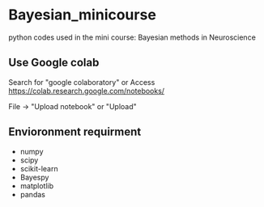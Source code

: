 # Bayesian_minicourse
python codes used in the mini course: Bayesian methods in Neuroscience

## Use Google colab
Search for "google colaboratory" or Access https://colab.research.google.com/notebooks/ 

File → "Upload notebook" or "Upload"
## Envioronment requirment
 - numpy 
 - scipy
 - scikit-learn
 - Bayespy 
 - matplotlib
 - pandas

   
  

